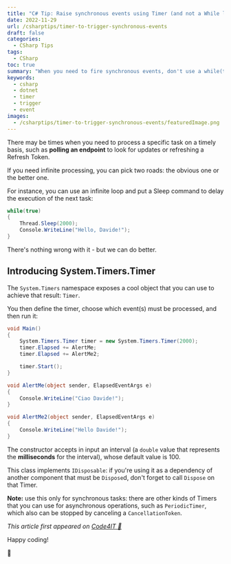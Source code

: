 ```yaml
---
title: "C# Tip: Raise synchronous events using Timer (and not a While loop)"
date: 2022-11-29
url: /csharptips/timer-to-trigger-synchronous-events
draft: false
categories:
  - CSharp Tips
tags:
  - CSharp
toc: true
summary: "When you need to fire synchronous events, don't use a while(true) loop: use a Timer!"
keywords:
  - csharp
  - dotnet
  - timer
  - trigger
  - event
images:
  - /csharptips/timer-to-trigger-synchronous-events/featuredImage.png
---
```


There may be times when you need to process a specific task on a timely basis, such as **polling an endpoint** to look for updates or refreshing a Refresh Token.

If you need infinite processing, you can pick two roads: the obvious one or the better one.

For instance, you can use an infinite loop and put a Sleep command to delay the execution of the next task:

```cs
while(true)
{
    Thread.Sleep(2000);
    Console.WriteLine("Hello, Davide!");
}
```

There's nothing wrong with it - but we can do better.

## Introducing System.Timers.Timer

The `System.Timers` namespace exposes a cool object that you can use to achieve that result: `Timer`.

You then define the timer, choose which event(s) must be processed, and then run it:

```cs
void Main()
{
    System.Timers.Timer timer = new System.Timers.Timer(2000);
    timer.Elapsed += AlertMe;
    timer.Elapsed += AlertMe2;

    timer.Start();
}

void AlertMe(object sender, ElapsedEventArgs e)
{
    Console.WriteLine("Ciao Davide!");
}

void AlertMe2(object sender, ElapsedEventArgs e)
{
    Console.WriteLine("Hello Davide!");
}
```

The constructor accepts in input an interval (a `double` value that represents the **milliseconds** for the interval), whose default value is 100.

This class implements `IDisposable`: if you're using it as a dependency of another component that must be `Dispose`d, don't forget to call `Dispose` on that Timer.

**Note:** use this only for synchronous tasks: there are other kinds of Timers that you can use for asynchronous operations, such as `PeriodicTimer`, which also can be stopped by canceling a `CancellationToken`.

_This article first appeared on [Code4IT 🐧](https://www.code4it.dev/)_

Happy coding!

🐧
